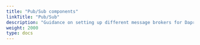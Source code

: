```yaml
---
title: "Pub/Sub components"
linkTitle: "Pub/Sub"
description: "Guidance on setting up different message brokers for Dapr Pub/Sub"
weight: 2000
type: docs
---
```

